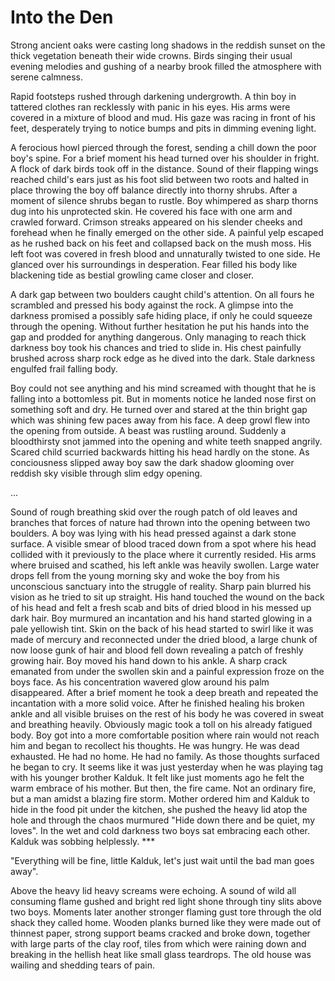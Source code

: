 # Into the Den

Strong ancient oaks were casting long shadows in the reddish sunset on the
thick vegetation beneath their wide crowns. Birds singing their usual evening
melodies and gushing of a nearby brook filled the atmosphere with serene
calmness.

Rapid footsteps rushed through darkening undergrowth. A thin boy in tattered
clothes ran recklessly with panic in his eyes. His arms were covered in a
mixture of blood and mud. His gaze was racing in front of his feet, desperately
trying to notice bumps and pits in dimming evening light.

A ferocious howl pierced through the forest, sending a chill down the poor
boy's spine. For a brief moment his head turned over his shoulder in fright. A
flock of dark birds took off in the distance. Sound of their flapping wings
reached child's ears just as his foot slid between two roots and halted in
place throwing the boy off balance directly into thorny shrubs. After a moment
of silence shrubs began to rustle. Boy whimpered as sharp thorns dug into his
unprotected skin. He covered his face with one arm and crawled forward. Crimson
streaks appeared on his slender cheeks and forehead when he finally emerged on
the other side. A painful yelp escaped as he rushed back on his feet and
collapsed back on the mush moss. His left foot was covered in fresh blood and
unnaturally twisted to one side. He glanced over his surroundings in
desperation. Fear filled his body like blackening tide as bestial growling came
closer and closer.

A dark gap between two boulders caught child's attention. On all fours he
scrambled and pressed his body against the rock. A glimpse into the darkness
promised a possibly safe hiding place, if only he could squeeze through the
opening. Without further hesitation he put his hands into the gap and prodded
for anything dangerous. Only managing to reach thick darkness boy took his
chances and tried to slide in. His chest painfully brushed across sharp rock
edge as he dived into the dark. Stale darkness engulfed frail falling body.

Boy could not see anything and his mind screamed with thought that he is
falling into a bottomless pit. But in moments notice he landed nose first on
something soft and dry. He turned over and stared at the thin bright gap which
was shining few paces away from his face. A deep growl flew into the opening
from outside. A beast was rustling around. Suddenly a bloodthirsty snot jammed
into the opening and white teeth snapped angrily. Scared child scurried
backwards hitting his head hardly on the stone. As conciousness slipped away
boy saw the dark shadow glooming over reddish sky visible through slim edgy
opening.

...

Sound of rough breathing skid over the rough patch of old leaves and branches
that forces of nature had thrown into the opening between two boulders. A boy
was lying with his head pressed against a dark stone surface. A visible smear
of blood traced down from a spot where his head collided with it previously to
the place where it currently resided. His arms where bruised and scathed, his
left ankle was heavily swollen. Large water drops fell from the young morning
sky and woke the boy from his unconscious sanctuary into the struggle of
reality. Sharp pain blurred his vision as he tried to sit up straight. His
hand touched the wound on the back of his head and felt a fresh scab and bits
of dried blood in his messed up dark hair. Boy murmured an incantation and his
hand started glowing in a pale yellowish tint. Skin on the back of his head
started to swirl like it was made of mercury and reconnected under the dried
blood, a large chunk of now loose gunk of hair and blood fell down revealing a
patch of freshly growing hair. Boy moved his hand down to his ankle. A sharp
crack emanated from under the swollen skin and a painful expression froze on
the boys face. As his concentration wavered glow around his palm disappeared.
After a brief moment he took a deep breath and repeated the incantation with a
more solid voice. After he finished healing his broken ankle and all visible
bruises on the rest of his body he was covered in sweat and breathing heavily.
Obviously magic took a toll on his already fatigued body. Boy got into a more
comfortable position where rain would not reach him and began to recollect his
thoughts. He was hungry. He was dead exhausted. He had no home. He had no family.
As those thoughts surfaced he began to cry. It seems like it was just yesterday
when he was playing tag with his younger brother Kalduk. It felt like just moments
ago he felt the warm embrace of his mother. But then, the fire came. Not an ordinary
fire, but a man amidst a blazing fire storm. Mother ordered him and Kalduk to hide in the
food pit under the kitchen, she pushed the heavy lid atop the hole and through the
chaos murmured "Hide down there and be quiet, my loves".
In the wet and cold darkness two boys sat embracing each other. Kalduk was sobbing
helplessly. ***

"Everything will be fine, little Kalduk, let's just wait until the bad man goes away".

Above the heavy lid heavy screams
were echoing. A sound of wild all consuming flame gushed and bright red light
shone through tiny slits above two boys. Moments later another stronger flaming
gust tore through the old shack they called home. Wooden planks burned like they were
made out of thinnest paper, strong support beams cracked and broke down, together with
large parts of the clay roof, tiles from which were raining down and breaking in the hellish
heat like small glass teardrops. The old house was wailing and shedding tears of pain.

